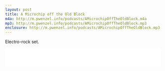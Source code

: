 ```yaml
---
layout: post
title: A Microchip off the Old Block
m4a: http://m.pwenzel.info/podcasts/AMicrochipOffTheOldBlock.m4a
mp3: http://m.pwenzel.info/podcasts/AMicrochipOffTheOldBlock.mp3
enclosure: http://m.pwenzel.info/podcasts/AMicrochipOffTheOldBlock.mp3
---
```


Electro-rock set.

<iframe width="100%" height="60" src="//www.mixcloud.com/widget/iframe/?feed=http%3A%2F%2Fwww.mixcloud.com%2Fpwenzel%2Fa-microchip-off-the-old-block%2F&amp;mini=1&amp;embed_uuid=f67617bb-8d13-41af-bd95-c459f25b4994&amp;replace=0&amp;hide_cover=1&amp;light=1&amp;hide_artwork=1&amp;embed_type=widget_standard&amp;hide_tracklist=1" frameborder="0"></iframe>